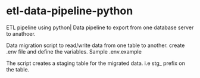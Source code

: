 # etl-data-pipeline-python
ETL pipeline using python| Data pipeline  to export from one database server to anathoer. 

Data migration script to read/write data from one table to another. create .env file and define the variables. 
Sample .env.example

The script creates a staging table for the migrated data. i.e stg_ prefix on the table. 

